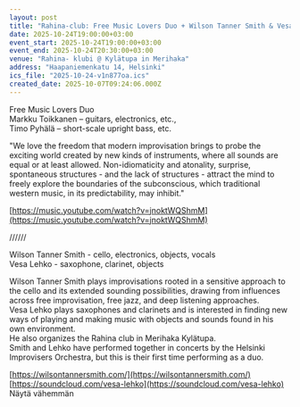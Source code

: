 ```yaml
---
layout: post
title: "Rahina-club: Free Music Lovers Duo + Wilson Tanner Smith & Vesa Lehko"
date: 2025-10-24T19:00:00+03:00
event_start: 2025-10-24T19:00:00+03:00
event_end: 2025-10-24T20:30:00+03:00
venue: "Rahina- klubi @ Kylätupa in Merihaka"
address: "Haapaniemenkatu 14, Helsinki"
ics_file: "2025-10-24-v1n877oa.ics"
created_date: 2025-10-07T09:24:06.000Z
---
```


Free Music Lovers Duo  
Markku Toikkanen – guitars, electronics, etc.,  
Timo Pyhälä – short-scale upright bass, etc.  
  
"We love the freedom that modern improvisation brings to probe the exciting world created by new kinds of instruments, where all sounds are equal or at least allowed. Non-idiomaticity and atonality, surprise, spontaneous structures - and the lack of structures - attract the mind to freely explore the boundaries of the subconscious, which traditional western music, in its predictability, may inhibit."  
  
[https://music.youtube.com/watch?v=jnoktWQShmM](https://music.youtube.com/watch?v=jnoktWQShmM)  
  
//////  
  
Wilson Tanner Smith - cello, electronics, objects, vocals  
Vesa Lehko - saxophone, clarinet, objects  
  
Wilson Tanner Smith plays improvisations rooted in a sensitive approach to the cello and its extended sounding possibilities, drawing from influences across free improvisation, free jazz, and deep listening approaches.  
Vesa Lehko plays saxophones and clarinets and is interested in finding new ways of playing and making music with objects and sounds found in his own environment.  
He also organizes the Rahina club in Merihaka Kylätupa.  
Smith and Lehko have performed together in concerts by the Helsinki Improvisers Orchestra, but this is their first time performing as a duo.  
  
[https://wilsontannersmith.com/](https://wilsontannersmith.com/)  
[https://soundcloud.com/vesa-lehko](https://soundcloud.com/vesa-lehko)  
Näytä vähemmän
